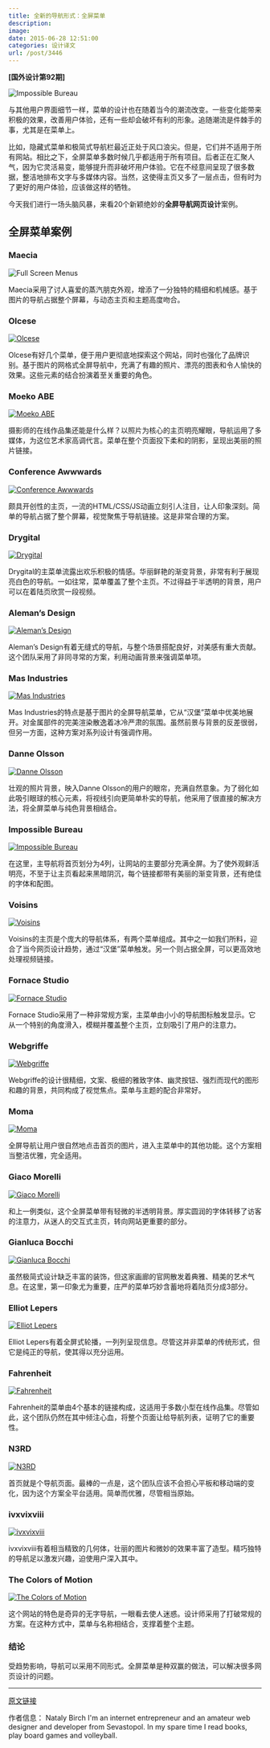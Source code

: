 ```yaml
---
title: 全新的导航形式：全屏菜单
description: 
image: 
date: 2015-06-28 12:51:00
categories: 设计译文
url: /post/3446
---
```


**[国外设计第92期]**

![Impossible Bureau](http://designmodo.com/wp-content/uploads/2015/05/9-Impossible-Bureau.jpg)

与其他用户界面细节一样，菜单的设计也在随着当今的潮流改变。一些变化能带来积极的效果，改善用户体验，还有一些却会破坏有利的形象。追随潮流是件棘手的事，尤其是在菜单上。

比如，隐藏式菜单和极简式导航栏最近正处于风口浪尖。但是，它们并不适用于所有网站。相比之下，全屏菜单多数时候几乎都适用于所有项目。后者正在汇聚人气，因为它灵活易变，能够提升而非破坏用户体验。它在不经意间呈现了很多数据，整洁地排布文字与多媒体内容。当然，这使得主页又多了一层点击，但有时为了更好的用户体验，应该做这样的牺牲。

今天我们进行一场头脑风暴，来看20个新颖绝妙的**全屏导航网页设计**案例。

## 全屏菜单案例

### Maecia

![Full Screen Menus](http://designmodo.com/wp-content/uploads/2015/05/1-Maecia.jpg)

Maecia采用了讨人喜爱的蒸汽朋克外观，增添了一分独特的精细和机械感。基于图片的导航占据整个屏幕，与动态主页和主题高度吻合。

### Olcese

[![Olcese](http://designmodo.com/wp-content/uploads/2015/05/2-Olcese.jpg)](http://www.cotonificioolcese.it)

Olcese有好几个菜单，便于用户更彻底地探索这个网站，同时也强化了品牌识别。基于图片的网格式全屏导航中，充满了有趣的照片、漂亮的图表和令人愉快的效果。这些元素的结合扮演着至关重要的角色。

### Moeko ABE

[![Moeko ABE](http://designmodo.com/wp-content/uploads/2015/05/3-Moeko-ABE.jpg)](http://abemoeko.com/)

摄影师的在线作品集还能是什么样？以照片为核心的主页明亮耀眼，导航运用了多媒体，为这位艺术家高调代言。菜单在整个页面投下柔和的阴影，呈现出美丽的照片链接。

### Conference Awwwards

[![Conference Awwwards](http://designmodo.com/wp-content/uploads/2015/05/4-Conference-Awwwards.jpg)](http://conference.awwwards.com/)

颇具开创性的主页，一流的HTML/CSS/JS动画立刻引人注目，让人印象深刻。简单的导航占据了整个屏幕，视觉聚焦于导航链接。这是非常合理的方案。

### Drygital

[![Drygital](http://designmodo.com/wp-content/uploads/2015/05/5-Drygital.jpg)](http://drygital.com/)

Drygital的主菜单流露出欢乐积极的情感。华丽鲜艳的渐变背景，非常有利于展现亮白色的导航。一如往常，菜单覆盖了整个主页。不过得益于半透明的背景，用户可以在着陆页欣赏一段视频。

### Aleman’s Design

[![Aleman’s Design](http://designmodo.com/wp-content/uploads/2015/05/6-Alemans-Design.jpg)](http://www.alemansdesign.it/)

Aleman’s Design有着无缝式的导航，与整个场景搭配良好，对美感有重大贡献。这个团队采用了非同寻常的方案，利用动画背景来强调菜单项。

### Mas Industries

[![Mas Industries](http://designmodo.com/wp-content/uploads/2015/05/7-Mas-Industries.jpg)](http://mas-industries.com/)

Mas Industries的特点是基于图片的全屏导航菜单，它从“汉堡”菜单中优美地展开。对金属部件的完美渲染散逸着冰冷严肃的氛围。虽然前景与背景的反差很弱，但另一方面，这种方案对系列设计有强调作用。

### Danne Olsson

[![Danne Olsson](http://designmodo.com/wp-content/uploads/2015/05/8-Danne-Olsson.jpg)](http://www.danneolsson.se/)

壮观的照片背景，映入Danne Olsson的用户的眼帘，充满自然意象。为了弱化如此吸引眼球的核心元素，将视线引向更简单朴实的导航，他采用了很直接的解决方法，将全屏菜单与纯色背景相结合。

### Impossible Bureau

[![Impossible Bureau](http://designmodo.com/wp-content/uploads/2015/05/9-Impossible-Bureau.jpg)](http://www.impossible-bureau.com/)

在这里，主导航将首页划分为4列，让网站的主要部分充满全屏。为了使外观鲜活明亮，不至于让主页看起来黑暗阴沉，每个链接都带有美丽的渐变背景，还有绝佳的字体和配图。

### Voisins

[![Voisins](http://designmodo.com/wp-content/uploads/2015/05/10-Voisins.jpg)](http://voisinschameran.com)

Voisins的主页是个庞大的导航体系，有两个菜单组成。其中之一如我们所料，迎合了当今网页设计趋势，通过“汉堡”菜单触发。另一个则占据全屏，可以更高效地处理视频链接。

### Fornace Studio

[![Fornace Studio](http://designmodo.com/wp-content/uploads/2015/05/11-Fornace-Studio.jpg)](http://www.fornacestudio.com/)

Fornace Studio采用了一种非常规方案，主菜单由小小的导航图标触发显示。它从一个特别的角度滑入，模糊并覆盖整个主页，立刻吸引了用户的注意力。

### Webgriffe

[![Webgriffe](http://designmodo.com/wp-content/uploads/2015/05/12-Webgriffe.jpg)](http://www.webgriffe.com/)

Webgriffe的设计很精细，文案、极细的雅致字体、幽灵按钮、强烈而现代的图形和趣的背景，共同构成了视觉焦点。菜单与主题的配合非常好。

### Moma

[![Moma](http://designmodo.com/wp-content/uploads/2015/05/13-Moma.jpg)](http://www.moma.org/interactives/exhibitions/2014/matisse/)

全屏导航让用户很自然地点击首页的图片，进入主菜单中的其他功能。这个方案相当整洁优雅，完全适用。

### Giaco Morelli

[![Giaco Morelli](http://designmodo.com/wp-content/uploads/2015/05/14-Giaco-Morelli.jpg)](http://www.giacomorelli.com/)

和上一例类似，这个全屏菜单带有轻微的半透明背景。厚实圆润的字体转移了访客的注意力，从迷人的交互式主页，转向网站更重要的部分。

### Gianluca Bocchi

[![Gianluca Bocchi](http://designmodo.com/wp-content/uploads/2015/05/15-Gianluca-Bocchi.jpg)](http://www.gianlucabocchi.com)

虽然极简式设计缺乏丰富的装饰，但这家画廊的官网散发着典雅、精美的艺术气息。在这里，第一印象尤为重要，庄严的菜单巧妙含蓄地将着陆页分成3部分。

### Elliot Lepers

[![Elliot Lepers](http://designmodo.com/wp-content/uploads/2015/05/16-Elliot-Lepers.jpg)](http://getelliot.com)

Elliot Lepers有着全屏式轮播，一列列呈现信息。尽管这并非菜单的传统形式，但它是纯正的导航，使其得以充分运用。

### Fahrenheit

[![Fahrenheit](http://designmodo.com/wp-content/uploads/2015/05/17-Fahrenheit.jpg)](https://www.fahrenheit.io/)

Fahrenheit的菜单由4个基本的链接构成，这适用于多数小型在线作品集。尽管如此，这个团队仍然在其中倾注心血，将整个页面让给导航列表，证明了它的重要性。

### N3RD

[![N3RD](http://designmodo.com/wp-content/uploads/2015/05/18-N3RD.jpg)](http://www.n3rd.co.uk/)

首页就是个导航页面。最棒的一点是，这个团队应该不会担心平板和移动端的变化，因为这个方案全平台适用。简单而优雅，尽管相当原始。

### ivxvixviii

[![ivxvixviii](http://designmodo.com/wp-content/uploads/2015/05/19-ivxvixviii.jpg)](http://ivxvixviii.io/)

ivxvixviii有着相当精致的几何体，壮丽的图片和微妙的效果丰富了造型。精巧独特的导航足以激发兴趣，迫使用户深入其中。

### The Colors of Motion

[![The Colors of Motion](http://designmodo.com/wp-content/uploads/2015/05/20-The-Colors-of-Motion.jpg)](http://thecolorsofmotion.com/films)

这个网站的特色是奇异的无字导航，一眼看去使人迷惑。设计师采用了打破常规的方案。在这种方式中，菜单与名称相结合，支撑着整个主题。

### 结论

受趋势影响，导航可以采用不同形式。全屏菜单是种双赢的做法，可以解决很多网页设计的问题。

---

[原文链接](http://designmodo.com/full-screen-menus/)

作者信息：
Nataly Birch
I'm an internet entrepreneur and an amateur web designer and developer from Sevastopol. In my spare time I read books, play board games and volleyball.